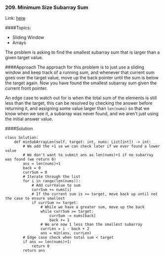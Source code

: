 ### 209. Minimum Size Subarray Sum 
Link: [here](https://leetcode.com/problems/minimum-size-subarray-sum/)

####Topics:
- Sliding Window
- Arrays

The problem is asking to find the smallest subarray sum that is larger than a given target value.

####Approach 
The approach for this problem is to just use a sliding window and keep track of a running sum, and whenever that current sum goes over the target value, move up the back pointer until the sum is below the target again. Now you have found the smallest subarray sum given the current front pointer.

An edge case to watch out for is when the total sum of the elements is still less than the target, this can be resolved by checking the answer before returning it, and assigning some value larger than `len(nums)` so that we know when we see it, a subarray was never found, and we aren't just using the initial answer value.

####Solution
```
class Solution:
    def minSubArrayLen(self, target: int, nums: List[int]) -> int:
        # We add the +1 so we can check later if we ever found a lower value
        # We don't want to submit ans as len(nums)+1 if no subarray was found (we return 0)
        ans = len(nums)+1   
        back = 0
        currSum = 0
        # Iterate through the list
        for i in range(len(nums)):
            # Add currValue to sum
            currSum += nums[i]
            # If the current sum is >= target, move back up until not the case to ensure smallest 
            if currSum >= target:
                # While we have a greater sum, move up the back
                while currSum >= target:
                    currSum -= nums[back]
                    back += 1
                # We are now 1 less than the smallest subarray
                currLen = i - back + 2
                ans = min(ans, currLen)
        # Edge case check when total sum < target
        if ans == len(nums)+1:
            return 0
        return ans
```